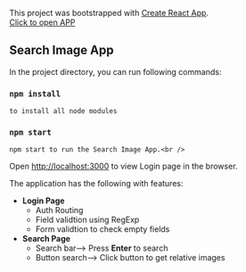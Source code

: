 This project was bootstrapped with [Create React App](https://github.com/facebook/create-react-app).</br>
[Click to open APP](https://vikram-choudhary.github.io/deploy-searchforimage/)

## Search Image App

In the project directory, you can run following commands:

### `npm install`

    to install all node modules

### `npm start`

    npm start to run the Search Image App.<br />

Open [http://localhost:3000](http://localhost:3000) to view Login page in the browser.

The application has the following with features:

- **Login Page**
  - Auth Routing
  - Field validtion using RegExp
  - Form validtion to check empty fields
- **Search Page**
  - Search bar--> Press **Enter** to search
  - Button search--> Click button to get relative images
